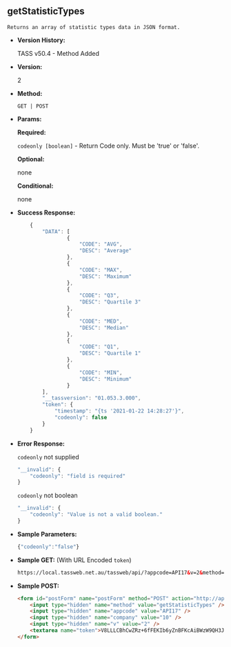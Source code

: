 **getStatisticTypes**
----
	Returns an array of statistic types data in JSON format.

* **Version History:**

	TASS v50.4 - Method Added

* **Version:**

	2

* **Method:**

	`GET | POST`

* **Params:**

	**Required:**

	`codeonly [boolean]` - Return Code only. Must be 'true' or 'false'.

	**Optional:**

	none

	**Conditional:**

	none

* **Success Response:**

	```javascript
		{
			"DATA": [
					{
						"CODE": "AVG",
						"DESC": "Average"
					},
					{
						"CODE": "MAX",
						"DESC": "Maximum"
					},
					{
						"CODE": "Q3",
						"DESC": "Quartile 3"
					},
					{
						"CODE": "MED",
						"DESC": "Median"
					},
					{
						"CODE": "Q1",
						"DESC": "Quartile 1"
					},
					{
						"CODE": "MIN",
						"DESC": "Minimum"
					}
			],
			"__tassversion": "01.053.3.000",
			"token": {
				"timestamp": "{ts '2021-01-22 14:28:27'}",
				"codeonly": false
			}
		}
	```

* **Error Response:**

	`codeonly` not supplied
	```javascript
	"__invalid": {
		"codeonly": "field is required"
	}
	```

	`codeonly` not boolean
	```javascript
	"__invalid": {
		"codeonly": "Value is not a valid boolean."
	}
	```

* **Sample Parameters:**

	```javascript
	{"codeonly":"false"}
	```

* **Sample GET:** (With URL Encoded `token`)

	```HTML
	https://local.tassweb.net.au/tassweb/api/?appcode=API17&v=2&method=getStatisticTypes&token=V8LLLCBhCwZRz%2B6fFEKIb6yZnBFKcAiBWzW9QH3Ja2w%3D&company=10
	```

* **Sample POST:**

	```HTML
	<form id="postForm" name="postForm" method="POST" action="http://api.tasscloud.com.au/tassweb/api/">
		<input type="hidden" name="method" value="getStatisticTypes" />
		<input type="hidden" name="appcode" value="API17" />
		<input type="hidden" name="company" value="10" />
		<input type="hidden" name="v" value="2" />
		<textarea name="token">V8LLLCBhCwZRz+6fFEKIb6yZnBFKcAiBWzW9QH3Ja2w=</textarea>
	</form>
	```
